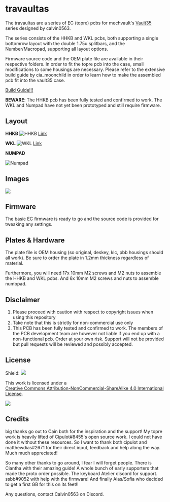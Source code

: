 # travaultas

The travaultas are a series of EC (topre) pcbs for mechvault's [Vault35](https://mechvault.net/products/vault-35-mini-keyboard) series designed by calvin0563. 

The series consists of the HHKB and WKL pcbs, both supporting a single bottomrow layout with the double 1.75u splitbars, and the Number/Macropad, supporting all layout options. 

Firmware source code and the OEM plate file are available in their respective folders. In order to fit the topre pcb into the case, small modifications to some housings are necessary. Please refer to the extensive build guide by cia\_moonchild in order to learn how to make the assembled pcb fit into the vault35 case.

[Build Guide!!!](https://imgur.com/a/L5vGjtF)

**BEWARE**: The HHKB pcb has been fully tested and confirmed to work. The WKL and Numpad have not yet been prototyped and still require firmware. 

## Layout

**HHKB**
![HHKB](https://github.com/calvin-mcd/travaulta/blob/main/Images/KLE.png)
[Link](http://www.keyboard-layout-editor.com/#/gists/d333b15956554a98cf3ed6f06e2de3bf)

**WKL**
![WKL](https://github.com/calvin-mcd/travaulta/blob/main/Images/KLE1.png)
[Link](https://www.keyboard-layout-editor.com/#/gists/da6e12de7bd5171aa8982730b8f45f17)

**NUMPAD**

![Numpad](https://github.com/calvin-mcd/travaulta/blob/main/Images/KLE2.png)

## Images
  
![](https://github.com/calvin-mcd/travaulta/blob/main/Images/calvin.jpg)

## Firmware

The basic EC firmware is ready to go and the source code is provided for tweaking any settings.

## Plates & Hardware

The plate file is OEM housing (so original, deskey, klc, pbb housings should all work). Be sure to order the plate in 1.2mm thickness regardless of material.

Furthermore, you will need 17x 10mm M2 screws and M2 nuts to assemble the HHKB and WKL pcbs. And 6x 10mm M2 screws and nuts to assemble numbpad.

## Disclaimer

1) Please proceed with caution with respect to copyright issues when using this repository
2) Take note that this is strictly for non-commercial use only
3) This PCB has been fully tested and confirmed to work. The members of the PCB development team are however not liable if you end up with a non-functional pcb. Order at your own risk. Support will not be provided but pull requests will be reviewed and possibly accepted.

## License

Shield: [![](https://img.shields.io/badge/License-CC%20BY--NC--SA%204.0-lightgrey.svg)](http://creativecommons.org/licenses/by-nc-sa/4.0/)

This work is licensed under a  
[Creative Commons Attribution-NonCommercial-ShareAlike 4.0 International License](http://creativecommons.org/licenses/by-nc-sa/4.0/).

[![](https://licensebuttons.net/l/by-nc-sa/4.0/88x31.png)](http://creativecommons.org/licenses/by-nc-sa/4.0/)

## Credits

big thanks go out to Cain both for the inspiration and the support! My topre work is heavily lifted of Cipulot\#8455's open source work. I could not have done it without these resources. So I want to thank both cipulot and matthewdias\#2671 for their direct input, feedback and help along the way. Much much appreciated!

So many other thanks to go around, I fear I will forget people. There is Ciantha with their amazing guide! A whole bunch of early supporters that made the proto order possible. The keyboard Atelier discord for support. ssbb\#9052 with help with the firmware! And finally Alas/Sofia who decided to get a first GB for this on its feet!!

Any questions, contact Calvin0563 on Discord. 
